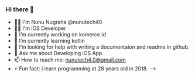 ### Hi there 👋
- 🧑‍💼 I'm Nunu Nugraha @nunutech40
- 👨‍💻 I'm iOS Developer
- 🔭 I’m currently working on komerce.id
- 🌱 I’m currently learning kotlin
- 🤔 I’m looking for help with writing a documentaion and readme in github.
- 💬 Ask me about Developing iOS App.
- 📫 How to reach me: nunutech4.0@gmail.com
- ⚡ Fun fact: i learn programming at 28 years old in 2018.
-->
